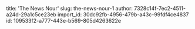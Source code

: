 title: 'The News Nour​'
slug: the-news-nour-1
author: 7328c14f-7ec2-4511-a24d-29a1c5ce23eb
import_id: 30dc92fb-4956-479b-a43c-99fdf4ce4837
id: 109533f2-a777-443e-b569-805d4263622e
